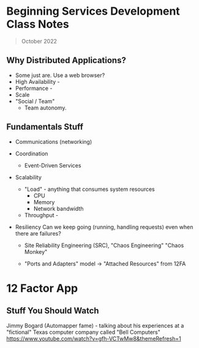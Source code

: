 # Beginning Services Development Class Notes

> October 2022

## Why Distributed Applications?

- Some just are. Use a web browser?
- High Availability - 
- Performance - 
- Scale 
- "Social / Team"
    - Team autonomy.

## Fundamentals Stuff

- Communications (networking)
- Coordination
    - Event-Driven Services
- Scalability
    - "Load" - anything that consumes system resources
        - CPU
        - Memory
        - Network bandwidth
    - Throughput - 
    
- Resiliency
    Can we keep going (running, handling requests) even when there are failures?
    - Site Reliability Engineering (SRC), "Chaos Engineering" "Chaos Monkey"

    - "Ports and Adapters" model -> "Attached Resources" from 12FA

# 12 Factor App 



## Stuff You Should Watch

Jimmy Bogard (Automapper fame) - talking about his experiences at a "fictional" Texas computer company called "Bell Computers"
https://www.youtube.com/watch?v=gfh-VCTwMw8&themeRefresh=1